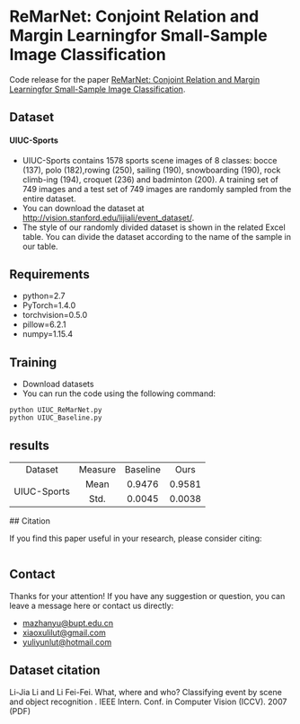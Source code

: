 # ReMarNet: Conjoint Relation and Margin Learningfor Small-Sample Image Classification
Code release for the paper [ReMarNet: Conjoint Relation and Margin Learningfor Small-Sample Image Classification](#).

## Dataset
#### UIUC-Sports
* UIUC-Sports contains 1578 sports scene images of 8 classes: bocce (137), polo (182),rowing (250), sailing (190), snowboarding (190), rock climb-ing (194), croquet (236) and badminton (200). A training set of 749 images and a test set of 749 images are randomly sampled
from the entire dataset. 
* You can download the dataset  at http://vision.stanford.edu/lijiali/event_dataset/.
* The style of our randomly divided dataset is shown in the related Excel table. You can divide the dataset according to the name of the sample in our table.

## Requirements
* python=2.7
* PyTorch=1.4.0
* torchvision=0.5.0
* pillow=6.2.1
* numpy=1.15.4

## Training
* Download datasets
* You can run the code using the following command:
```
python UIUC_ReMarNet.py
python UIUC_Baseline.py 
```
## results
<table>
    <tr>
        <td colspan="1" align='center'>Dataset</td>
        <td colspan="1" align='center'>Measure</td>
        <td colspan="1" align='center'>Baseline</td>
        <td colspan="1" align='center'>Ours</td>
    </tr>
     <tr>
        <td rowspan="2" align='center'>UIUC-Sports</td>   
        <td align='center'>Mean</td>
        <td align='center'>0.9476</td>  
        <td align='center'>0.9581</td>
    </tr>
    <tr>
        <td align='center'>Std.</td>  
        <td align='center'>0.0045</td>  
        <td align='center'>0.0038</td>
    </tr>

</table>
## Citation

If you find this paper useful in your research, please consider citing:

```

```

## Contact
Thanks for your attention! If you have any suggestion or question, you can leave a message here or contact us directly:
* mazhanyu@bupt.edu.cn
* xiaoxulilut@gmail.com
* yuliyunlut@hotmail.com


## Dataset citation
Li-Jia Li and Li Fei-Fei. What, where and who? Classifying event by scene and object recognition . IEEE Intern. Conf. in Computer Vision (ICCV). 2007 (PDF) 
